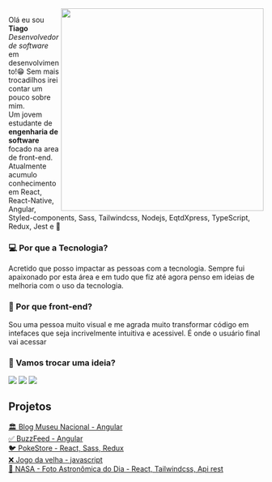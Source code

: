 <img src="https://github-production-user-asset-6210df.s3.amazonaws.com/97841160/263562401-9669836f-60c9-4239-87bb-5d8f7d60f008.png" min-width="400px" max-width="400px" width="400px" align="right">

<p align="left"> 
  Olá eu sou <b>Tiago</b> <i>Desenvolvedor de software</i> em desenvolvimento!😁
  Sem mais trocadilhos irei contar um pouco sobre mim.<br>
  Um jovem estudante de <strong>engenharia de software</strong> focado na area de front-end. Atualmente acumulo conhecimento em React, React-Native, Angular, Styled-components, Sass, Tailwindcss, Nodejs, EqtdXpress, TypeScript, Redux, Jest e 🚀
</p>

<p align="left">
  <h3>💻 Por que a Tecnologia?</h3>
  <p>Acretido que posso impactar as pessoas com a tecnologia. Sempre fui apaixonado por esta área e em tudo que fiz até agora penso em ideias de melhoria com o uso da tecnologia. </p>
</p>

<p align="left">
   <h3>🚀 Por que front-end?</h3>
  <p>
    Sou uma pessoa muito visual e me agrada muito transformar código em intefaces que seja incrivelmente intuitiva e acessivel. É onde o usuário final vai acessar
  </p>
</p>

<p align="left">
   <h3>📨 Vamos trocar uma ideia? </h3>

  <a href="mailto:7iagocabral@gmail.com" alt="Gmail">
  <img src="https://img.shields.io/badge/-Gmail-FF0000?style=flat-square&labelColor=FF0000&logo=gmail&logoColor=white&link=LINK-DO-SEU-GMAIL" /></a>

  <a href="https://www.linkedin.com/in/7iagocabral/" alt="LinkedIn">
  <img src="https://img.shields.io/badge/-Linkedin-0e76a8?style=flat-square&logo=Linkedin&logoColor=white&link=LINK-DO-SEU-LINKEDIN" /></a>

  <a href="https://instagram.com/7iagocabral" alt="Instagram">
  <img src="https://img.shields.io/badge/-Instagram-DF0174?style=flat-square&labelColor=DF0174&logo=instagram&logoColor=white&link=LINK-DO-SEU-INSTAGRAM"/></a>
</p>

## Projetos

[🏛️ Blog Museu Nacional - Angular ](https://github.com/7iagoCabral/blog-museum-angular)<br>
[✅ BuzzFeed - Angular ](https://github.com/7iagoCabral/angular_buzzfeed_quizz)<br>
[🐦 PokeStore - React, Sass, Redux](https://github.com/7iagoCabral/pokestore)<br>
[❌ Jogo da velha - javascript](https://github.com/7iagoCabral/tic-tac-toe-Jogo-da-velha-)<br>
[🚀 NASA - Foto Astronômica do Dia - React, Tailwindcss, Api rest ](https://github.com/7iagoCabral/nasa-apod-Imagem-Astronomica-do-Dia)<br>
